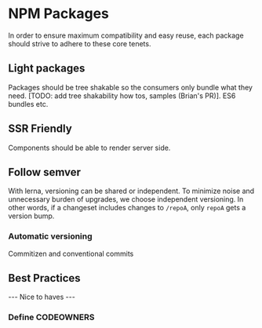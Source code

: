 # NPM Packages

In order to ensure maximum compatibility and easy reuse, each package should strive to adhere to these core tenets.

## Light packages

Packages should be tree shakable so the consumers only bundle what they need.
[TODO: add tree shakability how tos, samples (Brian's PR)]. ES6 bundles etc.

## SSR Friendly

Components should be able to render server side.

## Follow semver

With lerna, versioning can be shared or independent. To minimize noise and unnecessary burden of upgrades, we choose independent versioning. In other words, if a changeset includes changes to `/repoA`, only `repoA` gets a version bump.

### Automatic versioning

Commitizen and conventional commits

## Best Practices

--- Nice to haves ---

### Define CODEOWNERS
